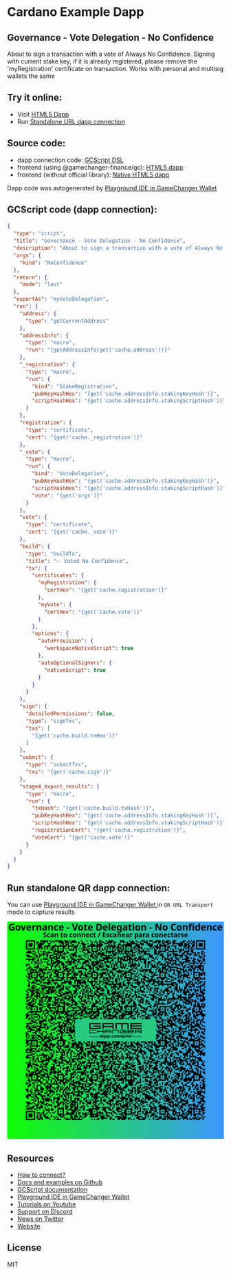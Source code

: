 
# Cardano Example Dapp

## **Governance - Vote Delegation - No Confidence**

About to sign a transaction with a vote of Always No Confidence. Signing with current stake key, if it is already registered, please remove the 'myRegistration' certificate on transaction. Works with personal and multisig wallets the same


## Try it online: 

-  Visit [HTML5 Dapp](https://gamechangerfinance.github.io/gamechanger.wallet/examples/Governance%20-%20Vote%20Delegation%20-%20No%20Confidence.html)
-  Run [Standalone URL dapp connection](https://beta-wallet.gamechanger.finance/api/2/run/1-H4sIAAAAAAAAA8VUTW_bMAz9K4IvaQEvp516CzpgLQZkxVpsh2EoGItxhMiSIdFJjCDH_Yv9uv2SkbKbOB9Fd-tR0nuP5CPFbUZtjdlNFotgasryjAxZufjsVxgcuALVB_XdE6pPaLEEMt7xzdSrW-_mRiMjmKaxU-BXJk9mviFFXkVTOgWKArgIReKuDS34aiWSfq4mdg1tPNYbq0fmGVd24KIJAR2pSLBEtcQ2V2auDCkTFdiAoFsVsDSRMKDOVW0RIvJVxTUoWqAaVe23BAgp_5EqMJCZmwIkCTfMb6x--LCMXeQaQ_QOrAKnVdVYMlyQWoO1SDEpR6ikfAhlzG622dI4zfVP_cCcXZ4FpCY4AVRei7sWIskDbmofaMLcrGrF5YPJrBqaxAGtA8ak33erRLrtTJn0b6zVw-7d3A-gFRTBv2hlW2ZODrgrPl6NCigWOO7po-vrnag9h4Fhr-ntC36U1gwtZkTdzL5gewdxcYebPvZJMMlhLG3lXvfYEYfP-3H8b-7jHi70XXL8YvaDvnMUOZ2IH5U96q2QWX3TgrPuvVv9edYl3LNkNl9sOankbTuE0Nswa4zVA3I6P20GO-Pvn99pVeiz9UAbIQ7CpWk-_pUviPOKL_Sk-y2vU_Z5M9antZQiQkP-IfgV_-Mu4Fo-ew0FTll9hZ2R2Q2FBuVLMfxrYoOVlcTrQEjuHLuTQLLt5F0jgbGoHzBUJsYu-BxsxHy_bxn6tInJGn78eZR8cnZMGy5Lavgl0s2sMjRwv7sYSBwpiHzvFI9IiR-fu03D4x15jcXXp5mj8hidyO0T2k_YOw73cBpuz0f2dFi6ob8APIzIbvcP4SR9NwgHAAA)

## Source code:

- dapp connection code: [GCScript DSL](Governance%20-%20Vote%20Delegation%20-%20No%20Confidence.gcscript)
- frontend (using @gamechanger-finance/gc): [HTML5 dapp](Governance%20-%20Vote%20Delegation%20-%20No%20Confidence.html)
- frontend (without official library): [Native HTML5 dapp](Governance%20-%20Vote%20Delegation%20-%20No%20Confidence_nolib.html)

Dapp code was autogenerated by [Playground IDE in GameChanger Wallet ](https://beta-wallet.gamechanger.finance/playground)

## GCScript code (dapp connection):
```json
{
  "type": "script",
  "title": "Governance - Vote Delegation - No Confidence",
  "description": "About to sign a transaction with a vote of Always No Confidence. Signing with current stake key, if it is already registered, please remove the 'myRegistration' certificate on transaction. Works with personal and multisig wallets the same",
  "args": {
    "kind": "NoConfidence"
  },
  "return": {
    "mode": "last"
  },
  "exportAs": "myVoteDelegation",
  "run": {
    "address": {
      "type": "getCurrentAddress"
    },
    "addressInfo": {
      "type": "macro",
      "run": "{getAddressInfo(get('cache.address'))}"
    },
    "_registration": {
      "type": "macro",
      "run": {
        "kind": "StakeRegistration",
        "pubKeyHashHex": "{get('cache.addressInfo.stakingKeyHash')}",
        "scriptHashHex": "{get('cache.addressInfo.stakingScriptHash')}"
      }
    },
    "registration": {
      "type": "certificate",
      "cert": "{get('cache._registration')}"
    },
    "_vote": {
      "type": "macro",
      "run": {
        "kind": "VoteDelegation",
        "pubKeyHashHex": "{get('cache.addressInfo.stakingKeyHash')}",
        "scriptHashHex": "{get('cache.addressInfo.stakingScriptHash')}",
        "vote": "{get('args')}"
      }
    },
    "vote": {
      "type": "certificate",
      "cert": "{get('cache._vote')}"
    },
    "build": {
      "type": "buildTx",
      "title": "✅ Voted No Confidence",
      "tx": {
        "certificates": {
          "myRegistration": {
            "certHex": "{get('cache.registration')}"
          },
          "myVote": {
            "certHex": "{get('cache.vote')}"
          }
        },
        "options": {
          "autoProvision": {
            "workspaceNativeScript": true
          },
          "autoOptionalSigners": {
            "nativeScript": true
          }
        }
      }
    },
    "sign": {
      "detailedPermissions": false,
      "type": "signTxs",
      "txs": [
        "{get('cache.build.txHex')}"
      ]
    },
    "submit": {
      "type": "submitTxs",
      "txs": "{get('cache.sign')}"
    },
    "stage4_export_results": {
      "type": "macro",
      "run": {
        "txHash": "{get('cache.build.txHash')}",
        "pubKeyHashHex": "{get('cache.addressInfo.stakingKeyHash')}",
        "scriptHashHex": "{get('cache.addressInfo.stakingScriptHash')}",
        "registrationCert": "{get('cache.registration')}",
        "voteCert": "{get('cache.vote')}"
      }
    }
  }
}
```

## Run standalone QR dapp connection: 

You can use [Playground IDE in GameChanger Wallet ](https://beta-wallet.gamechanger.finance/playground) in `QR URL Transport` mode to capture results

[![This GCScript/URL is too large! make it shorter uploading parts to GCFS. Unable to generate QR code](Governance%20-%20Vote%20Delegation%20-%20No%20Confidence.png)](https://gamechangerfinance.github.io/gamechanger.wallet/examples/Governance%20-%20Vote%20Delegation%20-%20No%20Confidence.png)

## Resources
- [How to connect?](https://www.npmjs.com/package/@gamechanger-finance/gc)
- [Docs and examples on Github](https://github.com/GameChangerFinance/gamechanger.wallet/)
- [GCScript documentation](https://beta-wallet.gamechanger.finance/doc/api/v2)
- [Playground IDE in GameChanger Wallet ](https://beta-wallet.gamechanger.finance/playground)
- [Tutorials on Youtube](https://www.youtube.com/@gamechanger.finance)
- [Support on Discord](https://discord.gg/vpbfyRaDKG)
- [News on Twitter](https://twitter.com/GameChangerOk)
- [Website](https://gamechanger.finance)

## License
MIT 
    
